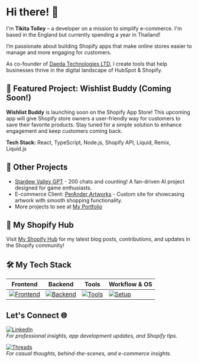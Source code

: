 # Hi there! 👋
I'm **Tikita Tolley** – a developer on a mission to simplify e-commerce. I'm based in the England but currently spending a year in Thailand!

I’m passionate about building Shopify apps that make online stores easier to manage and more engaging for customers. 

As co-founder of [Daeda Technologies LTD](https://daeda.tech), I create tools that help businesses thrive in the digital landscape of HubSpot & Shopify.

## 🌟 Featured Project: Wishlist Buddy (Coming Soon!) 
**Wishlist Buddy** is launching soon on the Shopify App Store! This upcoming app will give Shopify store owners a user-friendly way for customers to save their favorite products. Stay tuned for a simple solution to enhance engagement and keep customers coming back.  

**Tech Stack:** React, TypeScript, Node.js, Shopify API, Liquid, Remix, Liquid.js


## 📂 Other Projects
- [Stardew Valley GPT](https://chatgpt.com/g/g-sZh2oiAag-stardew-valley-wiki-chatbot) - 200 chats and counting! A fan-driven AI project designed for game enthusiasts.
- E-commerce Client: [PerAnder Artworks](https://peranderartworks.co.uk) - Custom site for showcasing artwork with smooth shopping functionality.
- More projects to see at [My Portfolio](https://tikitatech.xyz)


## 📝 My Shopify Hub
Visit [My Shopify Hub](https://daeda.tech/shopify) for my latest blog posts, contributions, and updates in the Shopify community!


## 🛠 My Tech Stack

| **Frontend**                 | **Backend**                   | **Tools**                      | **Workflow & OS**     |
|------------------------------|-------------------------------|--------------------------------|------------------------|
|[![Frontend](https://skillicons.dev/icons?i=react,tailwindcss,astro)](https://skillicons.dev)|[![Backend](https://skillicons.dev/icons?i=nodejs,typescript,bun,py)](https://skillicons.dev)|[![Tools](https://skillicons.dev/icons?i=supabase,docker,kubernetes,figma,obsidian,remix,regex)](https://skillicons.dev)|[![Setup](https://skillicons.dev/icons?i=linux,neovim,arch)](https://skillicons.dev)


## Let's Connect 🌐

[![LinkedIn](https://img.shields.io/badge/LinkedIn-0077B5?style=for-the-badge&logo=linkedin&logoColor=white)](https://www.linkedin.com/in/tikita-tolley-3bbb39233/)  
  *For professional insights, app development updates, and Shopify tips.*
  
[![Threads](https://img.shields.io/badge/Threads-000000?style=for-the-badge&logo=instagram&logoColor=white)](https://www.threads.net/@tikitatech)  
  *For casual thoughts, behind-the-scenes, and e-commerce insights.*

